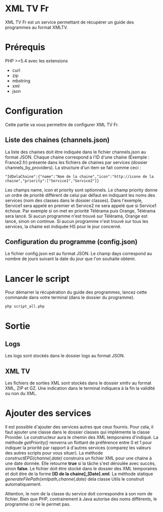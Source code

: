 # XML TV Fr

XML TV Fr est un service permettant de récupérer un guide des programmes au format XMLTV.


# Prérequis

PHP >=5.4 avec les extensions
 - curl
 - zip
 - mbstring
 - xml
 - json

# Configuration

Cette partie va vous permettre de configurer XML TV Fr.

## Liste des chaines (channels.json)

La liste des chaines doit être indiquée dans le fichier channels.json au format JSON. Chaque chaine correspond à l'ID d'une chaine (Exemple : France2.fr) présente dans les fichiers de chaines par services (dossier channels_by_providers).
La structure d'un item se fait comme ceci :

    "IdDelaChaine":{"name":"Nom de la chaine","icon":"http://icone de la chaine","priority":["Service1","Service2"]}
Les champs name, icon et priority sont optionnels. 
Le champ priority donne un ordre de priorité différent de celui par défaut en indiquant les noms des services (nom des classes dans le dossier classes). Dans l'exemple, Service1 sera appelé en premier et Service2 ne sera appelé que si Service1 échoue. Par exemple si on met en priorité Télérama puis Orange, Télérama sera lancé. Si aucun programme n'est trouvé sur Télérama, Orange est lancé, sinon on continue. Si aucun programme n'est trouvé sur tous les services, la chaine est indiquée HS pour le jour concerné.

## Configuration du programme (config.json)

Le fichier config.json est au format JSON. Le champ days correspond au nombre de jours suivant la date du jour que l'on souhaite obtenir.

# Lancer le script
Pour démarrer la récupération du guide des programmes, lancez cette commande dans votre terminal (dans le dossier du programme).

    php script_all.php
# Sortie

## Logs
Les logs sont stockés dans le dossier logs au format JSON.
## XML TV
Les fichiers de sorties XML sont stockés dans le dossier xmltv au format XML, ZIP et GZ.
Une indication dans le terminal indiquera à la fin la validité ou non du XML.

# Ajouter des services

Il est possible d'ajouter des services autres que ceux fournis. Pour cela, il faut ajouter une classe dans le dossier classes qui implémente la classe Provider. 
Le constructeur aura le chemin des XML temporaires d'indiqué.
La méthode *getPriority()* renverra un flottant de préférence entre 0 et 1 pour indiquer la priorité par rapport à d'autres services (comparez les valeurs des autres scripts pour vous situer).
La méthode   *constructEPG(channel,date)* construira un fichier XML pour une chaine à une date donnée. Elle retourne **true** si la tâche s'est déroulée avec succès, sinon **false**. Le fichier doit être stocké dans le dossier des XML temporaires et doit être de la forme **[ID de la chaine]_[Date].xml**. La méthode statique *generateFilePath(xmlpath,channel,date)* dela classe Utils le construit automatiquement.

Attention, le nom de la classe du service doit correspondre à son nom de fichier. Bien que PHP, contrairement à Java autorise des noms différents, le programme ici ne le permet pas.


